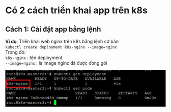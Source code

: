 # Có 2 cách triển khai app trên k8s
## Cách 1: Cài đặt app bằng lệnh
**Ví dụ**: Triển khai web nginx trên k8s bằng lệnh cơ bản  
`kubectl create deployment k8s-nginx --image=nginx`  
Trong đó:  
`k8s-nginx` : tên deployment  
`--image=nginx` : là image nginx đã được đóng gói  

<img src="/images/nginx-deployment.jpg">  


   

                                  
